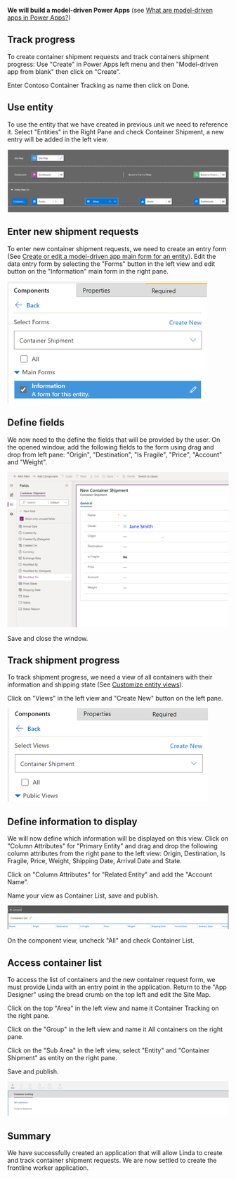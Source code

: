 **We will build a model-driven Power Apps** (see [What are model-driven apps in Power Apps?](https://docs.microsoft.com/powerapps/maker/model-driven-apps/model-driven-app-overview))

## Track progress

To create container shipment requests and track containers shipment progress: Use "Create" in Power Apps left menu and then "Model-driven app from blank" then click on "Create".

Enter Contoso Container Tracking as name then click on Done.

## Use entity

To use the entity that we have created in previous unit we need to reference it. Select "Entities" in the Right Pane and check Container Shipment, a new entry will be added in the left view.

![New entry](../media/image4.png)

## Enter new shipment requests

To enter new container shipment requests, we need to create an entry form (See [Create or edit a model-driven app main form for an entity](https://docs.microsoft.com/powerapps/maker/model-driven-apps/create-edit-main-forms)). Edit the data entry form by selecting the "Forms" button in the left view and edit button on the "Information" main form in the right pane.

![Edit the data entry form](../media/image5.png)

## Define fields

We now need to the define the fields that will be provided by the user. On the opened window, add the following fields to the form using drag and drop from left pane: "Origin", "Destination", "Is Fragile", "Price", "Account" and "Weight".

![New container shipment fields](../media/image6.png)

Save and close the window.

## Track shipment progress

To track shipment progress, we need a view of all containers with their information and shipping state (See [Customize entity views](https://docs.microsoft.com/powerapps/developer/model-driven-apps/customize-entity-views)).

Click on "Views" in the left view and "Create New" button on the left pane.

![Set up shipment tracking](../media/image7.png)

## Define information to display

We will now define which information will be displayed on this view. Click on "Column Attributes" for "Primary Entity" and drag and drop the following column attributes from the right pane to the left view: Origin, Destination, Is Fragile, Price, Weight, Shipping Date, Arrival Date and State.

Click on "Column Attributes" for "Related Entity" and add the "Account Name".

Name your view as Container List, save and publish.

![Container list view](../media/image8.png)

On the component view, uncheck "All" and check Container List.

## Access container list

To access the list of containers and the new container request form, we must provide Linda with an entry point in the application. Return to the "App Designer" using the bread crumb on the top left and edit the Site Map.

Click on the top "Area" in the left view and name it Container Tracking on the right pane.

Click on the "Group" in the left view and name it All containers on the right pane.

Click on the "Sub Area" in the left view, select "Entity" and "Container Shipment" as entity on the right pane.

Save and publish.

![Save and publish](../media/image9.png)

## Summary

We have successfully created an application that will allow Linda to create and track container shipment requests. We are now settled to create the frontline worker application.

